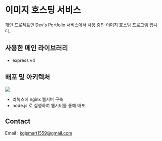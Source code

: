 # 이미지 호스팅 서비스

개인 프로젝트인 Dev's Portfolio 서비스에서 사용 중인 이미지 호스팅 프로그램 입니다.

## 사용한 메인 라이브러리

- express v4

## 배포 및 아키텍처

<img src=./images/image-hosting-archImg.png>

- 리눅스에 nginx 웹서버 구축
- node.js 로 실행하여 웹서버를 통해 배포

## Contact

Email : <kgjsmart1559@gmail.com>


